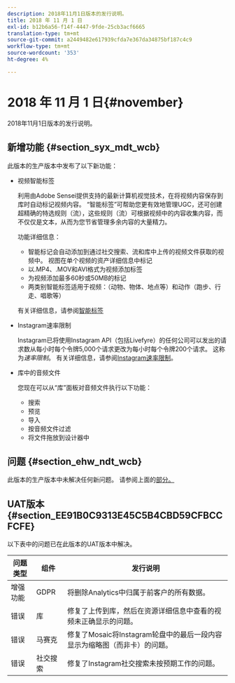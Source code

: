 ```yaml
---
description: 2018年11月1日版本的发行说明。
title: 2018 年 11 月 1 日
exl-id: b12b6a56-f14f-4447-9fde-25cb3acf6665
translation-type: tm+mt
source-git-commit: a2449482e617939cfda7e367da34875bf187c4c9
workflow-type: tm+mt
source-wordcount: '353'
ht-degree: 4%

---
```


# 2018 年 11 月 1 日{#november}

2018年11月1日版本的发行说明。

## 新增功能 {#section_syx_mdt_wcb}

此版本的生产版本中发布了以下新功能：

* 视频智能标签

   利用由Adobe Sensei提供支持的最新计算机视觉技术，在将视频内容保存到库时自动标记视频内容。 “智能标签”可帮助您更有效地管理UGC，还可创建超精确的特选规则（流），这些规则（流）可根据视频中的内容收集内容，而不仅仅是文本，从而为您节省管理多余内容的大量精力。

   功能详细信息：

   * 智能标记会自动添加到通过社交搜索、流和库中上传的视频文件获取的视频中。 视图在单个视频的资产详细信息中标记
   * 以.MP4、.MOV和AVI格式为视频添加标签
   * 为视频添加最多60秒或50MB的标记
   * 两类别智能标签适用于视频：（动物、物体、地点等）和动作（跑步、行走、唱歌等）

   有关详细信息，请参阅[智能标签](/help/using/c-features-livefyre/c-smart-tags/c-smart-tags.md#c_smart_tags)

* Instagram速率限制

   Instagram已将使用Instagram API（包括Livefyre）的任何公司可以发出的请求数从每小时每个令牌5,000个请求更改为每小时每个令牌200个请求。 这称为&#x200B;*速率限制*。 有关详细信息，请参阅[Instagram速率限制](/help/using/c-streams/c-instagram-rate-limiting.md)。

* 库中的音频文件

   您现在可以从“库”面板对音频文件执行以下功能：

   * 搜索
   * 预览
   * 导入
   * 按音频文件过滤
   * 将文件拖放到设计器中

## 问题 {#section_ehw_ndt_wcb}

此版本的生产版本中未解决任何新问题。 请参阅上面的[部分。](#c_rn/section_syx_mdt_wcb)

## UAT版本{#section_EE91B0C9313E45C5B4CBD59CFBCCFCFE}

以下表中的问题已在此版本的UAT版本中解决。

| **问题类型** | **组件** | **发行说明** |
|---|---|---|
| 增强功能 | GDPR | 将删除Analytics中归属于前客户的所有数据。 |
| 错误 | 库 | 修复了上传到库，然后在资源详细信息中查看的视频未正确显示的问题。 |
| 错误 | 马赛克 | 修复了Mosaic将Instagram轮盘中的最后一段内容显示为缩略图（而非卡）的问题。 |
| 错误 | 社交搜索 | 修复了Instagram社交搜索未按预期工作的问题。 |
